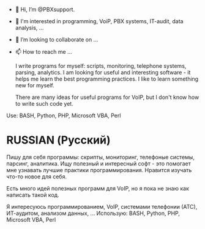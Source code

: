 - 👋 Hi, I’m @PBXsupport. 
- 👀 I'm interested in programming, VoiP, PBX systems, IT-audit, data analysis, ...
- 💞️ I’m looking to collaborate on ...
- 📫 How to reach me ...


  I write programs for myself: scripts, monitoring, telephone systems, parsing, analytics.
I am looking for useful and interesting software - it helps me learn the best programming practices.
I like to learn something new for myself.

  There are many ideas for useful programs for VoIP, but I don't know how to write such code yet.

Use: BASH, Python, PHP, Microsoft VBA, Perl
  
RUSSIAN (Русский)
=================

 Пишу для себя программы: cкрипты, мониторинг, телефоные системы, парсинг, аналитика.
Ищу полезный и интересный софт - это помогает мне узнавать лучшие практики программирования. 
Нравится изучать что-то новое для себя.

 Есть много идей полезных программ для VoIP, но я пока не знаю как написать такой код.

Я интересуюсь программированием, VoIP, системами телефонии (АТС), ИТ-аудитом, анализом данных, ...
Использую: BASH, Python, PHP, Microsoft VBA, Perl


<!---
PBXsupport/PBXsupport is a ✨ special ✨ repository because its `README.md` (this file) appears on your GitHub profile.
You can click the Preview link to take a look at your changes.
--->
